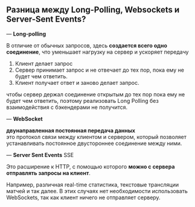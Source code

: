 <h2>Разница между Long-Polling, Websockets и Server-Sent Events?</h2>  

— **Long-polling**  
  
В отличие от обычных запросов, здесь **создается всего одно соединение**, что уменьшает нагрузку на сервер и ускоряет передачу  
  
1. Клиент делает запрос
2. Сервер принимает запрос и не отвечает до тех пор, пока ему не будет чем ответить.
3. Клиент получает ответ и заново делает запрос.

чтобы сервер держал соединение открытым до тех пор пока ему не будет чем ответить, поэтому реализовать Long Polling без взаимодействия с бэкендерами не получится.

— **WebSocket**  

**двунаправленная постоянная передача данных**  
это протокол связи между клиентом и сервером, который позволяет устанавливать постоянное двустороннее соединение между ними.

— **Server Sent Events** SSE  

Это расширение к HTTP, с помощью которого **можно с сервера отправлять запросы на клиент**.  
  
Например, различная real-time статистика, текстовые трансляции матчей и так далее. В этих случаях нет необходимости использовать WebSockets, так как клиент ничего не отправляет серверу.  

